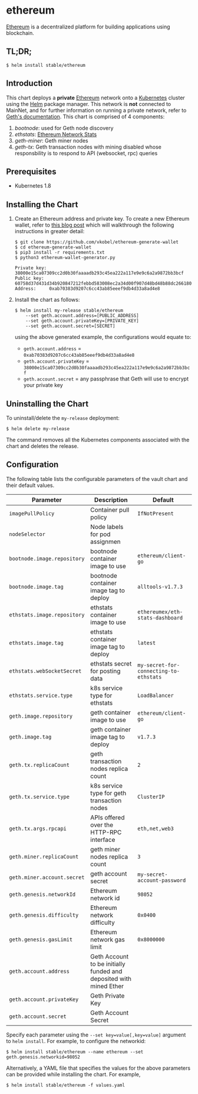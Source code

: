 # ethereum

[Ethereum](https://www.ethereum.org/) is a decentralized platform for building applications using blockchain.

## TL;DR;

```console
$ helm install stable/ethereum
```

## Introduction

This chart deploys a **private** [Ethereum](https://www.ethereum.org/) network onto a [Kubernetes](http://kubernetes.io) cluster using the [Helm](https://helm.sh) package manager. This network is **not** connected to MainNet, and for further information on running a private network, refer to [Geth's documentation](https://github.com/ethereum/go-ethereum/wiki/Private-network). This chart is comprised of 4 components:

1. *bootnode*: used for Geth node discovery
1. *ethstats*: [Ethereum Network Stats](https://github.com/cubedro/eth-netstats)
1. *geth-miner*: Geth miner nodes
1. *geth-tx*: Geth transaction nodes with mining disabled whose responsbility is to respond to API (websocket, rpc) queries

## Prerequisites

* Kubernetes 1.8

## Installing the Chart

1. Create an Ethereum address and private key. To create a new Ethereum wallet, refer to [this blog post](https://kobl.one/blog/create-full-ethereum-keypair-and-address/) which will walkthrough the following instructions in greater detail:

    ```console
    $ git clone https://github.com/vkobel/ethereum-generate-wallet
    $ cd ethereum-generate-wallet
    $ pip3 install -r requirements.txt
    $ python3 ethereum-wallet-generator.py

    Private key: 38000e15ca07309cc2d0b30faaaadb293c45ea222a117e9e9c6a2a9872bb3bcf
    Public key:  60758d37d431d34b920847212febbd583008ec2a34d00f907d48bd48b88dc2661806eb99cb6178312d228b2fd08cdb88bafc352d0395ae09b2fe453f0c4403ad
    Address:     0xab70383d9207c6cc43ab85eeef9db4d33a8ad4e8
    ```

2. Install the chart as follows:

    ```console
    $ helm install my-release stable/ethereum
        --set geth.account.address=[PUBLIC_ADDRESS]
        --set geth.account.privateKey=[PRIVATE_KEY]
        --set geth.account.secret=[SECRET]
    ```

    using the above generated example, the configurations would equate to:
    
    * `geth.account.address` = `0xab70383d9207c6cc43ab85eeef9db4d33a8ad4e8` 
    * `geth.account.privateKey` = `38000e15ca07309cc2d0b30faaaadb293c45ea222a117e9e9c6a2a9872bb3bcf`
    * `geth.account.secret` = any passphrase that Geth will use to encrypt your private key


## Uninstalling the Chart

To uninstall/delete the `my-release` deployment:

```console
$ helm delete my-release
```

The command removes all the Kubernetes components associated with the chart and deletes the release.

## Configuration

The following table lists the configurable parameters of the vault chart and their default values.

| Parameter                         | Description                                   | Default                               |
|-----------------------------------|-----------------------------------------------|---------------------------------------|
| `imagePullPolicy`                 | Container pull policy                         | `IfNotPresent`                        |
| `nodeSelector`                    | Node labels for pod assignmen                 |                                       |
| `bootnode.image.repository`       | bootnode container image to use               | `ethereum/client-go`                  |
| `bootnode.image.tag`              | bootnode container image tag to deploy        | `alltools-v1.7.3`                     |
| `ethstats.image.repository`       | ethstats container image to use               | `ethereumex/eth-stats-dashboard`      |
| `ethstats.image.tag`              | ethstats container image tag to deploy        | `latest`                              |
| `ethstats.webSocketSecret`        | ethstats secret for posting data              | `my-secret-for-connecting-to-ethstats`|
| `ethstats.service.type`           | k8s service type for ethstats                 | `LoadBalancer`                        |
| `geth.image.repository`           | geth container image to use                   | `ethereum/client-go`                  |
| `geth.image.tag`                  | geth container image tag to deploy            | `v1.7.3`                              |
| `geth.tx.replicaCount`            | geth transaction nodes replica count          | `2`                                   |
| `geth.tx.service.type`            | k8s service type for geth transaction nodes   | `ClusterIP`                           |
| `geth.tx.args.rpcapi`             | APIs offered over the HTTP-RPC interface      | `eth,net,web3`                        |
| `geth.miner.replicaCount`         | geth miner nodes replica count                | `3`                                   |
| `geth.miner.account.secret`       | geth account secret                           | `my-secret-account-password`          |
| `geth.genesis.networkId`          | Ethereum network id                           | `98052`                               |
| `geth.genesis.difficulty`         | Ethereum network difficulty                   | `0x0400`                              |
| `geth.genesis.gasLimit`           | Ethereum network gas limit                    | `0x8000000`                         |
| `geth.account.address`            | Geth Account to be initially funded and deposited with mined Ether |                  |
| `geth.account.privateKey`         | Geth Private Key                              |                                       |
| `geth.account.secret`             | Geth Account Secret                           |                                       |

Specify each parameter using the `--set key=value[,key=value]` argument to `helm install`. For example, to configure the networkid:

```console
$ helm install stable/ethereum --name ethereum --set geth.genesis.networkid=98052
```

Alternatively, a YAML file that specifies the values for the above parameters can be provided while installing the chart. For example,

```console
$ helm install stable/ethereum -f values.yaml
```

